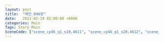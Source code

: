 ```yaml
---
layout: post
title:  "메인_046장"
date:   2021-02-19 02:00:00 +0000
categories: Main
Tags: Story Main
SceneCode: ["scene_cp46_q1_s10,4611", "scene_cp46_q1_s20,4612", "scene_cp46_q2_s10,4621", "scene_cp46_q3_s10,4631", "scene_cp46_q4_s10,4641", "scene_cp46_q4_s30,4642"]
---
```

